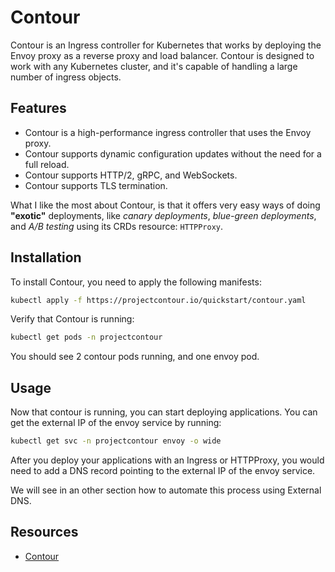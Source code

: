 # Contour
Contour is an Ingress controller for Kubernetes that works by deploying the Envoy proxy as a reverse proxy and load balancer. Contour is designed to work with any Kubernetes cluster, and it's capable of handling a large number of ingress objects.

## Features
- Contour is a high-performance ingress controller that uses the Envoy proxy.
- Contour supports dynamic configuration updates without the need for a full reload.
- Contour supports HTTP/2, gRPC, and WebSockets.
- Contour supports TLS termination.

What I like the most about Contour, is that it offers very easy ways of doing **"exotic"** deployments, like *canary deployments*, *blue-green deployments*, and *A/B testing* using its CRDs resource: `HTTPProxy`.

## Installation
To install Contour, you need to apply the following manifests:

```bash
kubectl apply -f https://projectcontour.io/quickstart/contour.yaml
```

Verify that Contour is running:

```bash
kubectl get pods -n projectcontour
```
You should see 2 contour pods running, and one envoy pod.

## Usage
Now that contour is running, you can start deploying applications. 
You can get the external IP of the envoy service by running:

```bash
kubectl get svc -n projectcontour envoy -o wide
```

After you deploy your applications with an Ingress or HTTPProxy, you would need to add a DNS record pointing to the external IP of the envoy service.

We will see in an other section how to automate this process using External DNS.

## Resources
- [Contour](https://projectcontour.io/)